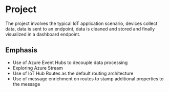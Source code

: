 # Project

The project involves the typical IoT application scenario, devices collect data, data is sent to an endpoint, data is cleaned and stored and finally visualized in a dashboard endpoint.

## Emphasis

- Use of Azure Event Hubs to decouple data processing
- Exploring Azure Stream
- Use of IoT Hub Routes as the default routing architecture
- Use of message enrichment on routes to stamp additional properties to the message

